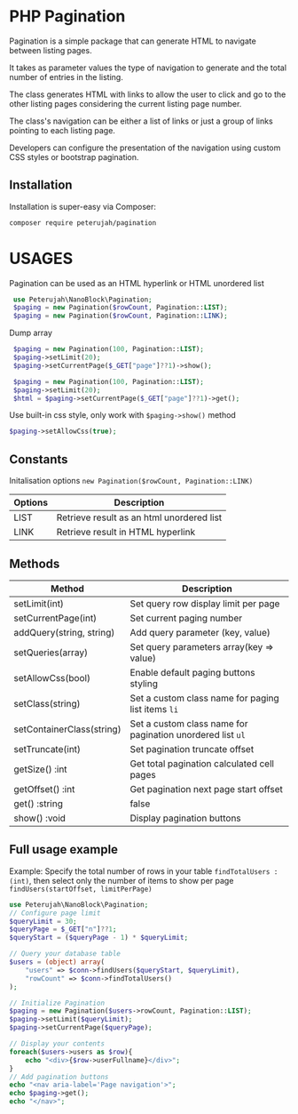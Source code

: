 # PHP Pagination 

Pagination is a simple package that can generate HTML to navigate between listing pages.

It takes as parameter values the type of navigation to generate and the total number of entries in the listing.

The class generates HTML with links to allow the user to click and go to the other listing pages considering the current listing page number.

The class's navigation can be either a list of links or just a group of links pointing to each listing page.

Developers can configure the presentation of the navigation using custom CSS styles or bootstrap pagination.


## Installation

Installation is super-easy via Composer:
```md
composer require peterujah/pagination
```

# USAGES

Pagination can be used as an HTML hyperlink or HTML unordered list

```php 
 use Peterujah\NanoBlock\Pagination;
 $paging = new Pagination($rowCount, Pagination::LIST);
 $paging = new Pagination($rowCount, Pagination::LINK);
```
  
Dump array 
  
```php 
 $paging = new Pagination(100, Pagination::LIST);
 $paging->setLimit(20);
 $paging->setCurrentPage($_GET["page"]??1)->show();
 ```
   
```php 
 $paging = new Pagination(100, Pagination::LIST);
 $paging->setLimit(20);
 $html = $paging->setCurrentPage($_GET["page"]??1)->get();
```

Use built-in css style, only work with `$paging->show()` method

``` php 
$paging->setAllowCss(true);
```

## Constants
Initalisation options `new Pagination($rowCount, Pagination::LINK)`

| Options         | Description                                                                         |
|-----------------|-------------------------------------------------------------------------------------|
| LIST            | Retrieve result as an html unordered list                                           |
| LINK            | Retrieve result in HTML hyperlink                                                   |

## Methods

| Method                    | Description                                                                         |
|---------------------------|-------------------------------------------------------------------------------------|
| setLimit(int)             | Set query row display limit per page                                                |
| setCurrentPage(int)       | Set current paging number                                                           |
| addQuery(string, string)  | Add query parameter (key, value)                                                    |
| setQueries(array)         | Set query parameters array(key => value)                                            |
| setAllowCss(bool)         | Enable default paging buttons styling                                               |
| setClass(string)          | Set a custom class name for paging list items `li`                                  |
| setContainerClass(string) | Set a custom class name for pagination unordered list `ul`                          |
| setTruncate(int)          | Set pagination truncate offset                                                      |
| getSize() :int            | Get total pagination calculated cell pages                                          |
| getOffset() :int          | Get pagination next page start offset                                               |
| get() :string|false       | Returns pagination generated html                                                   |
| show() :void              | Display pagination buttons                                                          |



## Full usage example

Example: Specify the total number of rows in your table `findTotalUsers :(int)`, then select only the number of items to show per page `findUsers(startOffset, limitPerPage)`

```php
use Peterujah\NanoBlock\Pagination;
// Configure page limit
$queryLimit = 30;
$queryPage = $_GET["n"]??1;
$queryStart = ($queryPage - 1) * $queryLimit;

// Query your database table
$users = (object) array(
    "users" => $conn->findUsers($queryStart, $queryLimit),
    "rowCount" => $conn->findTotalUsers()
);

// Initialize Pagination
$paging = new Pagination($users->rowCount, Pagination::LIST);
$paging->setLimit($queryLimit);
$paging->setCurrentPage($queryPage);

// Display your contents
foreach($users->users as $row){
    echo "<div>{$row->userFullname}</div>";
}
// Add pagination buttons
echo "<nav aria-label='Page navigation'>";
echo $paging->get();
echo "</nav>";
```
